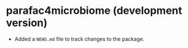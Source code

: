 # parafac4microbiome (development version)

* Added a `NEWS.md` file to track changes to the package.
